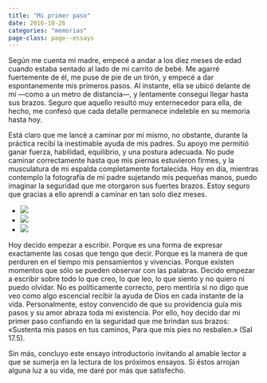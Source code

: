 ```yaml
---
title: "Mi primer paso"
date: 2016-10-26
categories: "memorias"
page-class: page--essays
---
```


Según me cuenta mi madre, empecé a andar a los diez meses de edad cuando estaba sentado al lado de mi carrito de bebé. Me agarré fuertemente de él, me puse de pie de un tirón, y empecé a dar espontanemente mis primeros pasos.<!--more--> Al instante, ella se ubicó delante de mí —como a un metro de distancia—, y lentamente conseguí llegar hasta sus brazos. Seguro que aquello resultó muy enternecedor para ella, de hecho, me confesó que cada detalle permanece indeleble en su memoria hasta hoy.

Está claro que me lancé a caminar por mí mismo, no obstante, durante la práctica recibí la inestimable ayuda de mis padres. Su apoyo me permitió ganar fuerza, habilidad, equilibrio, y una postura adecuada. No pude caminar correctamente hasta que mis piernas estuvieron firmes, y la musculatura de mi espalda completamente fortalecida. Hoy en día, mientras contemplo la fotografía de mi padre sujetando mis pequeñas manos, puedo imaginar la seguridad que me otorgaron sus fuertes brazos. Estoy seguro que gracias a ello aprendí a caminar en tan solo diez meses.

<ul id="js-gallery" class="gallery  gallery--1-of-3">
  <li data-img="{{ '/assets/img/essays/' | append: page.slug | prepend: site.baseurl }}.thumb.01.jpg">
    <img src="{{ '/assets/img/essays/' | append: page.slug | prepend: site.baseurl }}.thumb.01.jpg"/>
  </li><!--
--><li data-img="{{ '/assets/img/essays/' | append: page.slug | prepend: site.baseurl }}.thumb.02.jpg">
    <img src="{{ '/assets/img/essays/' | append: page.slug | prepend: site.baseurl }}.thumb.02.jpg"/>
  </li><!--
--><li data-img="{{ '/assets/img/essays/' | append: page.slug | prepend: site.baseurl }}.thumb.03.jpg">
    <img src="{{ '/assets/img/essays/' | append: page.slug | prepend: site.baseurl }}.thumb.03.jpg"/>
  </li>
</ul><!-- /layout -->

Hoy decido empezar a escribir. Porque es una forma de expresar exactamente las cosas que tengo que decir. Porque es la manera de que perduren en el tiempo mis pensamientos y vivencias. Porque existen momentos que sólo se pueden observar con las palabras. Decido empezar a escribir sobre todo lo que creo, lo que leo, lo que siento y no quiero ni puedo olvidar. No es políticamente correcto, pero mentiría si no digo que veo como algo escencial recibir la ayuda de Dios en cada instante de la vida. Personalmente, estoy convencido de que su providencia guía mis pasos y su amor abraza toda mi existencia. Por ello, hoy decido dar mi primer paso confiando en la seguridad que me brindan sus brazos: «Sustenta mis pasos en tus caminos, Para que mis pies no resbalen.» (Sal 17.5).

Sin más, concluyo este ensayo introductorio invitando al amable lector a que se sumerja en la lectura de los próximos ensayos. Si éstos arrojan alguna luz a su vida, me daré por más que satisfecho.
